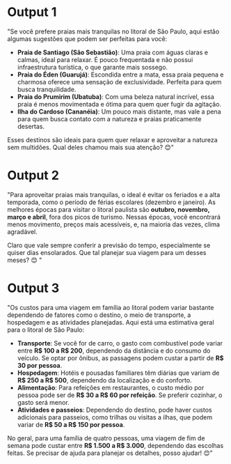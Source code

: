 # Output 1
"Se você prefere praias mais tranquilas no litoral de São Paulo, aqui estão algumas sugestões que podem ser perfeitas para você:

- **Praia de Santiago (São Sebastião)**: Uma praia com águas claras e calmas, ideal para relaxar. É pouco frequentada e não possui infraestrutura turística, o que garante mais sossego.
- **Praia do Éden (Guarujá)**: Escondida entre a mata, essa praia pequena e charmosa oferece uma sensação de exclusividade. Perfeita para quem busca tranquilidade.
- **Praia do Prumirim (Ubatuba)**: Com uma beleza natural incrível, essa praia é menos movimentada e ótima para quem quer fugir da agitação.
- **Ilha do Cardoso (Cananéia)**: Um pouco mais distante, mas vale a pena para quem busca contato com a natureza e praias praticamente desertas.

Esses destinos são ideais para quem quer relaxar e aproveitar a natureza sem multidões. Qual deles chamou mais sua atenção? 😊"

# Output 2
"Para aproveitar praias mais tranquilas, o ideal é evitar os feriados e a alta temporada, como o período de férias escolares (dezembro e janeiro). As melhores épocas para visitar o litoral paulista são **outubro, novembro, março e abril**, fora dos picos de turismo. Nessas épocas, você encontrará menos movimento, preços mais acessíveis, e, na maioria das vezes, clima agradável.

Claro que vale sempre conferir a previsão do tempo, especialmente se quiser dias ensolarados. Que tal planejar sua viagem para um desses meses? 😊
"
# Output 3
"Os custos para uma viagem em família ao litoral podem variar bastante dependendo de fatores como o destino, o meio de transporte, a hospedagem e as atividades planejadas. Aqui está uma estimativa geral para o litoral de São Paulo:

- **Transporte**: Se você for de carro, o gasto com combustível pode variar entre **R$ 100 a R$ 200**, dependendo da distância e do consumo do veículo. Se optar por ônibus, as passagens podem custar a partir de **R$ 30 por pessoa**.
- **Hospedagem**: Hotéis e pousadas familiares têm diárias que variam de **R$ 250 a R$ 500**, dependendo da localização e do conforto.
- **Alimentação**: Para refeições em restaurantes, o custo médio por pessoa pode ser de **R$ 30 a R$ 60 por refeição**. Se preferir cozinhar, o gasto será menor.
- **Atividades e passeios**: Dependendo do destino, pode haver custos adicionais para passeios, como trilhas ou visitas a ilhas, que podem variar de **R$ 50 a R$ 150 por pessoa**.

No geral, para uma família de quatro pessoas, uma viagem de fim de semana pode custar entre **R$ 1.500 a R$ 3.000**, dependendo das escolhas feitas. Se precisar de ajuda para planejar os detalhes, posso ajudar! 😊"
